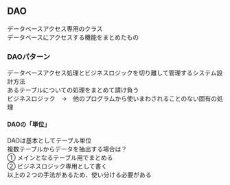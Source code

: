 ## DAO  
データベースアクセス専用のクラス  
データベースにアクセスする機能をまとめたもの  
### DAOパターン  
データベースアクセス処理とビジネスロジックを切り離して管理するシステム設計方法  
あるテーブルについての処理をまとめて請け負う  
ビジネスロジック&emsp;→&emsp;他のプログラムから使いまわされることのない固有の処理  
#### DAOの「単位」  
DAOは基本としてテーブル単位  
複数テーブルからデータを抽出する場合は？  
① メインとなるテーブル用でまとめる  
② ビジネスロジック専用として書く  
以上の２つの手法があるため、使い分ける必要がある  
